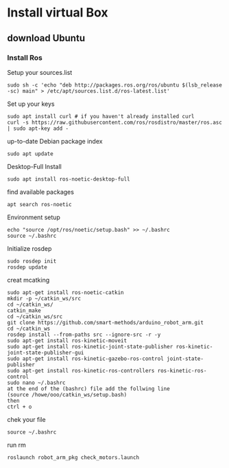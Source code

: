 # Install virtual Box
## download Ubuntu
### Install Ros
Setup your sources.list
```
sudo sh -c 'echo "deb http://packages.ros.org/ros/ubuntu $(lsb_release -sc) main" > /etc/apt/sources.list.d/ros-latest.list'
```
Set up your keys
```
sudo apt install curl # if you haven't already installed curl
curl -s https://raw.githubusercontent.com/ros/rosdistro/master/ros.asc | sudo apt-key add -
```
 up-to-date  Debian package index
 ```
 sudo apt update
```
Desktop-Full Install
```
sudo apt install ros-noetic-desktop-full
```
find available packages
```
apt search ros-noetic
```
Environment setup
```
echo "source /opt/ros/noetic/setup.bash" >> ~/.bashrc
source ~/.bashrc
```
Initialize rosdep
```
sudo rosdep init
rosdep update
```
creat mcatking 
```
sudo apt-get install ros-noetic-catkin
mkdir -p ~/catkin_ws/src
cd ~/catkin_ws/
catkin_make
cd ~/catkin_ws/src
git clone https://github.com/smart-methods/arduino_robot_arm.git 
cd ~/catkin_ws
rosdep install --from-paths src --ignore-src -r -y
sudo apt-get install ros-kinetic-moveit
sudo apt-get install ros-kinetic-joint-state-publisher ros-kinetic-joint-state-publisher-gui
sudo apt-get install ros-kinetic-gazebo-ros-control joint-state-publisher
sudo apt-get install ros-kinetic-ros-controllers ros-kinetic-ros-control
sudo nano ~/.bashrc
at the end of the (bashrc) file add the follwing line
(source /howe/ooo/catkin_ws/setup.bash)
then 
ctrl + o
```
chek your file
```
source ~/.bashrc
```
run rm 
```
roslaunch robot_arm_pkg check_motors.launch
```

